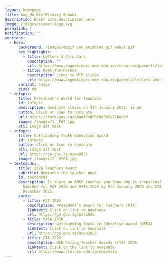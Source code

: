 ```yaml
---
layout: homepage
title: Ang Mo Kio Primary School
description: Brief site description here
image: /images/isomer-logo.svg
permalink: /
notification: ""
sections:
  - hero:
      background: /images/ezgif_com_animated_gif_maker.gif
      key_highlights:
        - title: Letters & Circulars
          description: ""
          url: https://www.angmokiopri.moe.edu.sg/resources/parents/letters-n-circulars/
        - title: Meet-The-Parent
          description: Links to MTP slides
          url: https://www.angmokiopri.moe.edu.sg/parents/letters-and-circulars/meet-the-parents/
      variant: image
      size: md
  - infopic:
      title: President's Award for Teachers
      id: infopic
      description: Nominate closes on 9th January 2026, 12 pm
      button: Click or Scan to nominate
      url: https://form.gov.sg/68ae474d09f68097e77beda3
      image: /images/1__PAT.jpg
      alt: Image alt text
  - infopic:
      title: Outstanding Youth Education Award
      id: infopic
      button: Click or Scan to nominate
      alt: Image alt text
      url: https://go.gov.sg/oyea2026
      image: /images/2__OYEA.jpg
  - textcards:
      title: 2026 Teachers Award
      subtitle: Nominate the teacher now!
      id: textcards
      description: Is there an AMKP teacher you know who is inspiring? Nominate
        him/her for PAT 2026 and OYEA 2026 by 9th January 2026 and CTA 2026 31st
        December 2025.
      cards:
        - title: PAT 2026
          description: President’s Award for Teachers (PAT)
          linktext: Click on link to nominate
          url: https://go.gov.sg/pat2026
        - title: OYEA 2026
          description: Outstanding Youth in Education Award (OYEA)
          linktext: Click on link to nominate
          url: https://go.gov.sg/oyea2026
        - title: CTA 2026
          description: NIE Caring Teacher Awards (CTA) 2026
          linktext: Click on the link to nominate
          url: https://www.cta.nie.edu.sg/nominate
---
```

